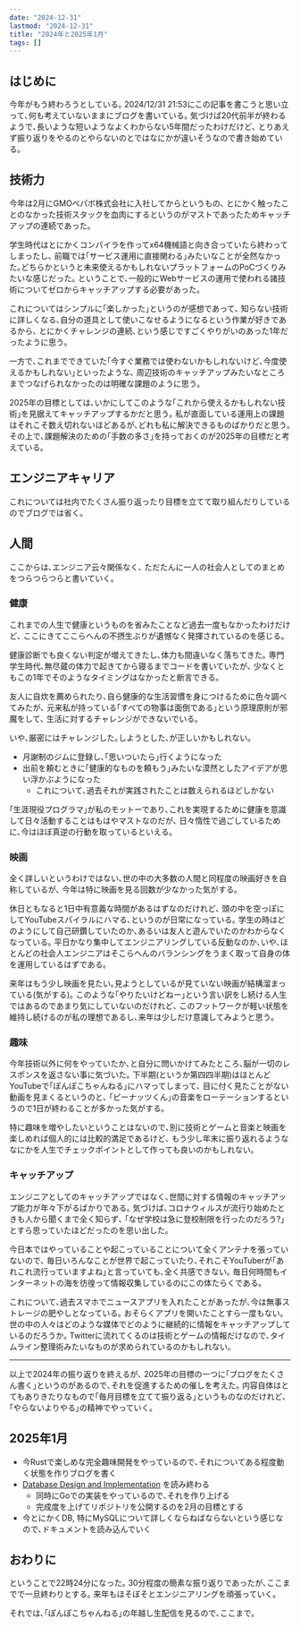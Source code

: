 ```yaml
---
date: "2024-12-31"
lastmod: "2024-12-31"
title: "2024年と2025年1月"
tags: []
---
```


## はじめに

今年がもう終わろうとしている｡
2024/12/31 21:53にこの記事を書こうと思い立って､何も考えていないままにブログを書いている｡
気づけば20代前半が終わるようで､長いような短いようなよくわからない5年間だったわけだけど､
とりあえず振り返りをやるのとやらないのとではなにかが違いそうなので書き始めている｡

## 技術力

今年は2月にGMOペパボ株式会社に入社してからというもの､
とにかく触ったことのなかった技術スタックを血肉にするというのがマストであったためキャッチアップの連続であった｡

学生時代はとにかくコンパイラを作ってx64機械語と向き合っていたら終わってしまったし､
前職では｢サービス運用に直接関わる｣みたいなことが全然なかった｡どちらかというと未来使えるかもしれないプラットフォームのPoCづくりみたいな感じだった｡
ということで､一般的にWebサービスの運用で使われる諸技術についてゼロからキャッチアップする必要があった｡

これについてはシンプルに｢楽しかった｣というのが感想であって､
知らない技術に詳しくなる､自分の道具として使いこなせるようになるという作業が好きであるから､
とにかくチャレンジの連続､という感じですごくやりがいのあった1年だったように思う｡

一方で､これまでできていた｢今すぐ業務では使わないかもしれないけど､今度使えるかもしれない｣といったような､
周辺技術のキャッチアップみたいなところまでつなげられなかったのは明確な課題のように思う｡

2025年の目標としては､いかにしてこのような｢これから使えるかもしれない技術｣を見据えてキャッチアップするかだと思う｡
私が直面している運用上の課題はそれこそ数え切れないほどあるが､どれも私に解決できるものばかりだと思う｡
その上で､課題解決のための｢手数の多さ｣を持っておくのが2025年の目標だと考えている｡

## エンジニアキャリア

これについては社内でたくさん振り返ったり目標を立てて取り組んだりしているのでブログでは省く｡

## 人間

ここからは､エンジニア云々関係なく､
ただたんに一人の社会人としてのまとめをつらつらつらと書いていく｡

### 健康

これまでの人生で健康というものを省みたことなど過去一度もなかったわけだけど､
ここにきてここらへんの不摂生ぶりが遺憾なく発揮されているのを感じる｡

健康診断でも良くない判定が増えてきたし､体力も間違いなく落ちてきた｡
専門学生時代､無尽蔵の体力で起きてから寝るまでコードを書いていたが､
少なくともこの1年でそのようなタイミングはなかったと断言できる｡

友人に自炊を薦められたり､自ら健康的な生活習慣を身につけるために色々調べてみたが､
元来私が持っている｢すべての物事は面倒である｣という原理原則が邪魔をして､
生活に対するチャレンジができないでいる｡

いや､厳密にはチャレンジした｡しようとした､が正しいかもしれない｡

- 月謝制のジムに登録し､｢思いついたら｣行くようになった
- 出前を頼むときに｢健康的なものを頼もう｣みたいな漠然としたアイデアが思い浮かぶようになった
  - これについて､過去それが実践されたことは数えられるほどしかない

｢生涯現役プログラマ｣が私のモットーであり､これを実現するために健康を意識して日々活動することはもはやマストなのだが､
日々惰性で過ごしているために､今はほぼ真逆の行動を取っているといえる｡

### 映画

全く詳しいというわけではない､世の中の大多数の人間と同程度の映画好きを自称しているが､
今年は特に映画を見る回数が少なかった気がする｡

休日ともなると1日中有意義な時間があるはずなのだけれど､
頭の中を空っぽにしてYouTubeスパイラルにハマる､というのが日常になっている｡
学生の時はどのようにして自己研鑽していたのか､あるいは友人と遊んでいたのかわからなくなっている｡
平日かなり集中してエンジニアリングしている反動なのか､いや､ほとんどの社会人エンジニアはそこらへんのバランシングをうまく取って自身の体を運用しているはずである｡

来年はもう少し映画を見たい｡見ようとしているが見ていない映画が結構溜まっている(気がする)｡
このような｢やりたいけどねー｣という言い訳をし続ける人生ではあるのであまり気にしていないのだけれど､
このフットワークが軽い状態を維持し続けるのが私の理想であるし､来年は少しだけ意識してみようと思う｡

### 趣味

今年技術以外に何をやっていたか､と自分に問いかけてみたところ､脳が一切のレスポンスを返さない事に気づいた｡
下半期(というか第四四半期)はほとんどYouTubeで｢ぽんぽこちゃんねる｣にハマってしまって､
目に付く見たことがない動画を見まくるというのと､
｢ピーナッツくん｣の音楽をローテーションするというので1日が終わることが多かった気がする｡

特に趣味を増やしたいということはないので､別に技術とゲームと音楽と映画を楽しめれば個人的には比較的満足であるけど､
もう少し年末に振り返れるようななにかを人生でチェックポイントとして作っても良いのかもしれない｡

### キャッチアップ

エンジニアとしてのキャッチアップではなく､世間に対する情報のキャッチアップ能力が年々下がるばかりである｡
気づけば､コロナウィルスが流行り始めたときも人から聞くまで全く知らず､
｢なぜ学校は急に登校制限を行ったのだろう?｣とすら思っていたほどだったのを思い出した｡

今日本ではやっていることや起こっていることについて全くアンテナを張っていないので､
毎日いろんなことが世界で起こっていたり､それこそYouTuberが｢あれこれ流行っていますよね｣と言っていても､全く共感できない｡
毎日何時間もインターネットの海を彷徨って情報収集しているのにこの体たらくである｡

これについて､過去スマホでニュースアプリを入れたことがあったが､今は無事ストレージの肥やしとなっている｡
おそらくアプリを開いたことすら一度もない｡
世の中の人々はどのような媒体でどのように継続的に情報をキャッチアップしているのだろうか｡
Twitterに流れてくるのは技術とゲームの情報だけなので､タイムライン整理術みたいなものが求められているのかもしれない｡

---

以上で2024年の振り返りを終えるが､
2025年の目標の一つに｢ブログをたくさん書く｣というのがあるので､それを促進するための催しを考えた｡
内容自体はとてもありきたりなもので｢毎月目標を立てて振り返る｣というものなのだけれど､
｢やらないよりやる｣の精神でやっていく｡

## 2025年1月

- 今Rustで楽しめな完全趣味開発をやっているので､それについてある程度動く状態を作りブログを書く
- [Database Design and Implementation](https://link.springer.com/book/10.1007/978-3-030-33836-7) を読み終わる
  - 同時にGoでの実装をやっているので､それを作り上げる
  - 完成度を上げてリポジトリを公開するのを2月の目標とする
- 今とにかくDB, 特にMySQLについて詳しくならねばならないという感じなので､ドキュメントを読み込んでいく

## おわりに

ということで22時24分になった｡ 30分程度の簡素な振り返りであったが､ここまでで一旦終わりとする｡
来年もほそぼそとエンジニアリングを頑張っていく｡

それでは､｢ぽんぽこちゃんねる｣の年越し生配信を見るので､ここまで｡
